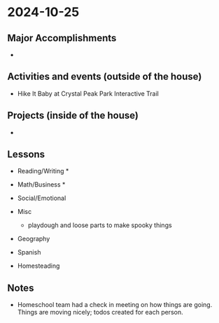 # 2024-10-25

## Major Accomplishments

*  

## Activities and events (outside of the house)
* Hike It Baby at Crystal Peak Park Interactive Trail

## Projects (inside of the house)
* 


## Lessons
* Reading/Writing
  * 
  
* Math/Business
  * 

* Social/Emotional
  
* Misc
  * playdough and loose parts to make spooky things


* Geography

* Spanish

* Homesteading


## Notes
* Homeschool team had a check in meeting on how things are going. Things are moving nicely; todos created for each person.





